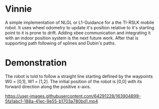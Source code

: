 # Vinnie

A simple implementation of NLGL or L1-Guidance for a the TI-RSLK mobile robot. It uses wheel odometry to update it's position relative to it's starting point to it is prone to drift. Adding xbee communication and integrating it with an indoor position system is the next future work. After that is supporting path following of splines and Dubin's paths.

# Demonstration
The robot is told to follow a straight line starting defined by the waypoints W0 = [0,1], W1 = [1,2]. The initial position of the robot is [0,0] with its forward direction along the positive x-axis.

https://user-images.githubusercontent.com/64291228/163904899-5fa1abc1-188a-41ec-9e55-b1703a780bd1.mp4
